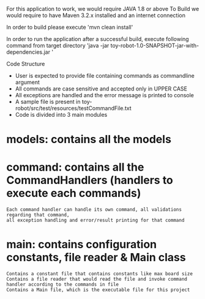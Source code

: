 For this application to work, we would require JAVA 1.8 or above
To Build we would require to have Maven 3.2.x installed and an internet connection


In order to build please execute
'mvn clean install'

In order to run the application after a successful build, execute following command from target directory
'java -jar toy-robot-1.0-SNAPSHOT-jar-with-dependencies.jar <path to source file>'


Code Structure

- User is expected to provide file containing commands as commandline argument
- All commands are case sensitive and accepted only in UPPER CASE
- All exceptions are handled and the error message is printed to console
- A sample file is present in toy-robot/src/test/resources/testCommandFile.txt
- Code is divided into 3 main modules

 # models: contains all the models
 # command: contains all the CommandHandlers (handlers to execute each commands)
    Each command handler can handle its own command, all validations regarding that command,
    all exception handling and error/result printing for that command
 # main: contains configuration constants, file reader & Main class
    Contains a constant file that contains constants like max board size
    Contains a file reader that would read the file and invoke command handler according to the commands in file
    Contains a Main file, which is the executable file for this project